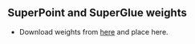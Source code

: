 ## SuperPoint and SuperGlue weights

- Download weights from [here](https://github.com/magicleap/SuperGluePretrainedNetwork/tree/master/models/weights) and place here.